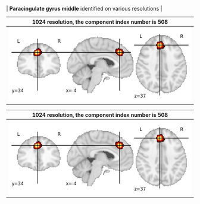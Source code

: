 


| **Paracingulate gyrus middle** identified on various resolutions |

| 1024 resolution, the component index number is 508|  
|:---:|  
| ![Component 1024](../1024/final/508.jpg "From component 1024: Paracingulate gyrus middle") |

| 1024 resolution, the component index number is 508|  
|:---:|  
| ![Component 1024](../1024/final/508.jpg "From component 1024: Paracingulate gyrus middle") |